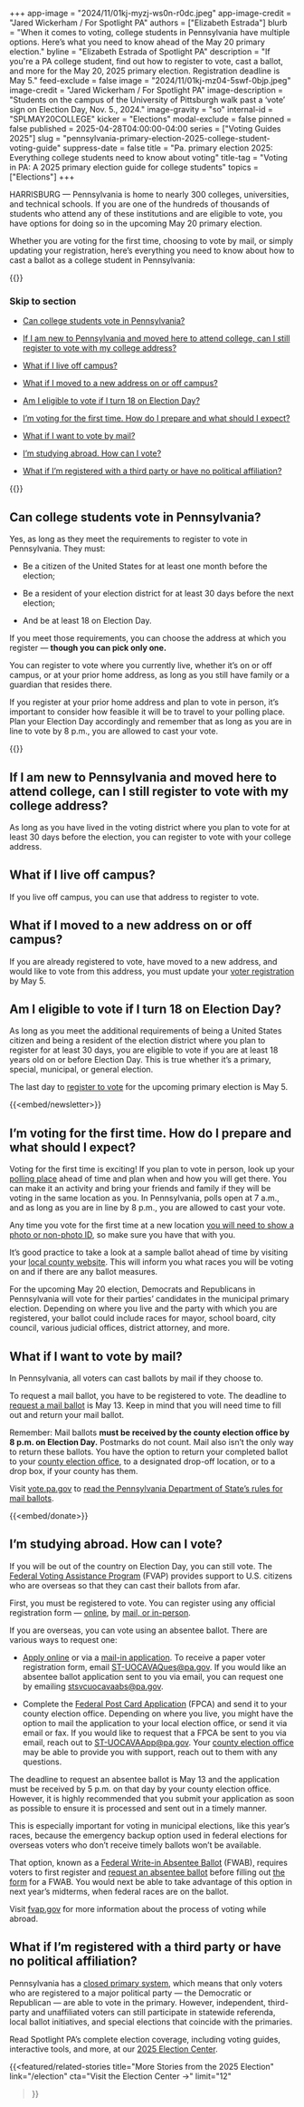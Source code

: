 +++
app-image = "2024/11/01kj-myzj-ws0n-r0dc.jpeg"
app-image-credit = "Jared Wickerham / For Spotlight PA"
authors = ["Elizabeth Estrada"]
blurb = "When it comes to voting, college students in Pennsylvania have multiple options. Here’s what you need to know ahead of the May 20 primary election."
byline = "Elizabeth Estrada of Spotlight PA"
description = "If you're a PA college student, find out how to register to vote, cast a ballot, and more for the May 20, 2025 primary election. Registration deadline is May 5."
feed-exclude = false
image = "2024/11/01kj-mz04-5swf-0bjp.jpeg"
image-credit = "Jared Wickerham / For Spotlight PA"
image-description = "Students on the campus of the University of Pittsburgh walk past a ‘vote’ sign on Election Day, Nov. 5., 2024."
image-gravity = "so"
internal-id = "SPLMAY20COLLEGE"
kicker = "Elections"
modal-exclude = false
pinned = false
published = 2025-04-28T04:00:00-04:00
series = ["Voting Guides 2025"]
slug = "pennsylvania-primary-election-2025-college-student-voting-guide"
suppress-date = false
title = "Pa. primary election 2025: Everything college students need to know about voting"
title-tag = "Voting in PA: A 2025 primary election guide for college students"
topics = ["Elections"]
+++

HARRISBURG — Pennsylvania is home to nearly 300 colleges, universities, and technical schools. If you are one of the hundreds of thousands of students who attend any of these institutions and are eligible to vote, you have options for doing so in the upcoming May 20 primary election.

Whether you are voting for the first time, choosing to vote by mail, or simply updating your registration, here’s everything you need to know about how to cast a ballot as a college student in Pennsylvania:

{{<toc>}}

### Skip to section

- <a href="#spl-heading-1">Can college students vote in Pennsylvania?</a>

- <a href="#spl-heading-2">If I am new to Pennsylvania and moved here to attend college, can I still register to vote with my college address?</a>

- <a href="#spl-heading-3">What if I live off campus?</a>

- <a href="#spl-heading-4">What if I moved to a new address on or off campus?</a>

- <a href="#spl-heading-5">Am I eligible to vote if I turn 18 on Election Day?</a>

- <a href="#spl-heading-6">I’m voting for the first time. How do I prepare and what should I expect?</a>

- <a href="#spl-heading-7">What if I want to vote by mail?</a>

- <a href="#spl-heading-8">I’m studying abroad. How can I vote?</a>

- <a href="#spl-heading-9">What if I’m registered with a third party or have no political affiliation?</a>

{{</toc>}}

<h2 id="spl-heading-1">Can college students vote in Pennsylvania?</h2>

Yes, as long as they meet the requirements to register to vote in Pennsylvania. They must:

- Be a citizen of the United States for at least one month before the election;

- Be a resident of your election district for at least 30 days before the next election;

- And be at least 18 on Election Day.

If you meet those requirements, you can choose the address at which you register — <strong>though you can pick only one.</strong>

You can register to vote where you currently live, whether it’s on or off campus, or at your prior home address, as long as you still have family or a guardian that resides there.

If you register at your prior home address and plan to vote in person, it’s important to consider how feasible it will be to travel to your polling place. Plan your Election Day accordingly and remember that as long as you are in line to vote by 8 p.m., you are allowed to cast your vote.

{{<dewey-assistant>}}

<h2 id="spl-heading-2">If I am new to Pennsylvania and moved here to attend college, can I still register to vote with my college address?</h2>

As long as you have lived in the voting district where you plan to vote for at least 30 days before the election, you can register to vote with your college address.

<h2 id="spl-heading-3">What if I live off campus?</h2>

If you live off campus, you can use that address to register to vote.

<h2 id="spl-heading-4">What if I moved to a new address on or off campus?</h2>

If you are already registered to vote, have moved to a new address, and would like to vote from this address, you must update your <a href="https://www.pa.gov/en/agencies/vote/voter-registration/update-my-registration.html">voter registration</a> by May 5.

<h2 id="spl-heading-5">Am I eligible to vote if I turn 18 on Election Day?</h2>

As long as you meet the additional requirements of being a United States citizen and being a resident of the election district where you plan to register for at least 30 days, you are eligible to vote if you are at least 18 years old on or before Election Day. This is true whether it’s a primary, special, municipal, or general election.

The last day to <a href="https://www.pavoterservices.pa.gov/Pages/VoterRegistrationApplication.aspx">register to vote</a> for the upcoming primary election is May 5.

{{<embed/newsletter>}}

<h2 id="spl-heading-6">I’m voting for the first time. How do I prepare and what should I expect?</h2>

Voting for the first time is exciting! If you plan to vote in person, look up your <a href="https://www.pavoterservices.pa.gov/Pages/PollingPlaceInfo.aspx">polling place</a> ahead of time and plan when and how you will get there. You can make it an activity and bring your friends and family if they will be voting in the same location as you. In Pennsylvania, polls open at 7 a.m., and as long as you are in line by 8 p.m., you are allowed to cast your vote.

Any time you vote for the first time at a new location <a href="https://www.pa.gov/en/agencies/vote/voter-support/new-voters.html">you will need to show a photo or non-photo ID</a>, so make sure you have that with you.

It’s good practice to take a look at a sample ballot ahead of time by visiting your <a href="https://www.pa.gov/en/agencies/vote/contact-us/contact-your-election-officials.html">local county website</a>. This will inform you what races you will be voting on and if there are any ballot measures.

For the upcoming May 20 election, Democrats and Republicans in Pennsylvania will vote for their parties’ candidates in the municipal primary election. Depending on where you live and the party with which you are registered, your ballot could include races for mayor, school board, city council, various judicial offices, district attorney, and more.

<h2 id="spl-heading-7">What if I want to vote by mail?</h2>

In Pennsylvania, all voters can cast ballots by mail if they choose to.

To request a mail ballot, you have to be registered to vote. The deadline to <a href="https://www.pa.gov/agencies/vote/voter-support/mail-in-and-absentee-ballot.html">request a mail ballot</a> is May 13. Keep in mind that you will need time to fill out and return your mail ballot.

Remember: Mail ballots <strong>must be received by the county election office by 8 p.m. on Election Day.</strong> Postmarks do not count. Mail also isn’t the only way to return these ballots. You have the option to return your completed ballot to your <a href="https://www.pa.gov/en/agencies/vote/contact-us/contact-your-election-officials.html">county election office</a>, to a designated drop-off location, or to a drop box, if your county has them.

Visit <a href="https://www.vote.pa.gov/">vote.pa.gov</a> to <a href="https://www.vote.pa.gov/Voting-in-PA/Pages/Mail-and-Absentee-Ballot.aspx">read the Pennsylvania Department of State’s rules for mail ballots</a>.

{{<embed/donate>}}

<h2 id="spl-heading-8">I’m studying abroad. How can I vote?</h2>

If you will be out of the country on Election Day, you can still vote. The <a href="https://www.fvap.gov/">Federal Voting Assistance Program</a> (FVAP) provides support to U.S. citizens who are overseas so that they can cast their ballots from afar.

First, you must be registered to vote. You can register using any official registration form — <a href="https://www.pavoterservices.pa.gov/Pages/VoterRegistrationApplication.aspx">online</a>, by <a href="https://www.pa.gov/content/dam/copapwp-pagov/en/vote/resources/documents-and-forms/Voter_Registration_Application_English.pdf">mail, or in-person</a>.

If you are overseas, you can vote using an absentee ballot. There are various ways to request one:

- <a href="https://www.pavoterservices.pa.gov/OnlineAbsenteeApplication/#/OnlineMailInBegin">Apply online</a> or via a <a href="https://www.pa.gov/content/dam/copapwp-pagov/en/vote/resources/documents-and-forms/PADOS_AbsenteeApplication.pdf">mail-in application</a>. To receive a paper voter registration form, email <a href="mailto:ST-UOCAVAQues@pa.gov">ST-UOCAVAQues@pa.gov</a>. If you would like an absentee ballot application sent to you via email, you can request one by emailing <a href="mailto:stsvcuocavaabs@pa.gov">stsvcuocavaabs@pa.gov</a>.

- Complete the <a href="https://www.fvap.gov/fpca-privacy-notice">Federal Post Card Application</a> (FPCA) and send it to your county election office. Depending on where you live, you might have the option to mail the application to your local election office, or send it via email or fax. If you would like to request that a FPCA be sent to you via email, reach out to <a href="mailto:ST-UOCAVAApp@pa.gov">ST-UOCAVAApp@pa.gov</a>. Your <a href="https://www.pa.gov/agencies/vote/contact-us/contact-your-election-officials.html">county election office</a> may be able to provide you with support, reach out to them with any questions.

The deadline to request an absentee ballot is May 13 and the application must be received by 5 p.m. on that day by your county election office. However, it is highly recommended that you submit your application as soon as possible to ensure it is processed and sent out in a timely manner.

This is especially important for voting in municipal elections, like this year’s races, because the emergency backup option used in federal elections for overseas voters who don’t receive timely ballots won’t be available.

That option, known as a <a href="https://www.fvap.gov/uploads/FVAP/Forms/fwab.pdf">Federal Write-in Absentee Ballot</a> (FWAB), requires voters to first register and <a href="https://www.pa.gov/en/agencies/vote/voter-support/mail-in-and-absentee-ballot.html">request an absentee ballot</a> before filling out <a href="https://www.fvap.gov/fwab-privacy-notice">the form</a> for a FWAB. You would next be able to take advantage of this option in next year’s midterms, when federal races are on the ballot.

Visit <a href="http://fvap.gov">fvap.gov</a> for more information about the process of voting while abroad.

<h2 id="spl-heading-9">What if I’m registered with a third party or have no political affiliation?</h2>

Pennsylvania has a <a href="https://www.spotlightpa.org/news/2025/04/open-primaries-2025-election-legislature-pennsylvania/">closed primary system</a>, which means that only voters who are registered to a major political party — the Democratic or Republican — are able to vote in the primary. However, independent, third-party and unaffiliated voters can still participate in statewide referenda, local ballot initiatives, and special elections that coincide with the primaries.

Read Spotlight PA’s complete election coverage, including voting guides, interactive tools, and more, at our <a href="https://www.spotlightpa.org/elections/">2025 Election Center</a>.

{{<featured/related-stories 
  title="More Stories from the 2025 Election" 
  link="/election"
  cta="Visit the Election Center →"
  limit="12"
>}}

